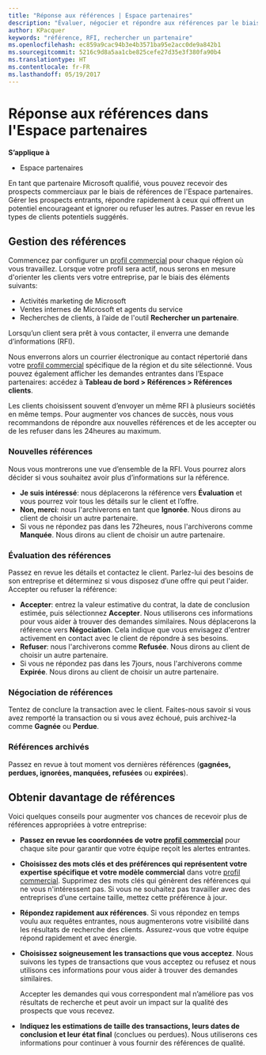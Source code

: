 ```yaml
---
title: "Réponse aux références | Espace partenaires"
description: "Évaluer, négocier et répondre aux références par le biais de l&quot;Espace partenaires."
author: KPacquer
keywords: "référence, RFI, rechercher un partenaire"
ms.openlocfilehash: ec859a9cac94b3e4b3571ba95e2acc0de9a842b1
ms.sourcegitcommit: 5216c9d8a5aa1cbe825cefe27d35e3f380fa90b4
ms.translationtype: HT
ms.contentlocale: fr-FR
ms.lasthandoff: 05/19/2017
---
```

# <a name="responding-to-referrals-in-partner-center"></a>Réponse aux références dans l'Espace partenaires

**S’applique à**

-  Espace partenaires

En tant que partenaire Microsoft qualifié, vous pouvez recevoir des prospects commerciaux par le biais de références de l'Espace partenaires. Gérer les prospects entrants, répondre rapidement à ceux qui offrent un potentiel encourageant et ignorer ou refuser les autres. Passer en revue les types de clients potentiels suggérés. 

## <a name="referral-management"></a>Gestion des références

Commencez par configurer un [profil commercial](create-a-marketing-profile.md) pour chaque région où vous travaillez. Lorsque votre profil sera actif, nous serons en mesure d'orienter les clients vers votre entreprise, par le biais des éléments suivants:

*  Activités marketing de Microsoft
*  Ventes internes de Microsoft et agents du service
*  Recherches de clients, à l’aide de l'outil **Rechercher un partenaire**.

Lorsqu’un client sera prêt à vous contacter, il enverra une demande d’informations (RFI). 

Nous enverrons alors un courrier électronique au contact répertorié dans votre [profil commercial](create-a-marketing-profile.md) spécifique de la région et du site sélectionné. Vous pouvez également afficher les demandes entrantes dans l’Espace partenaires: accédez à **Tableau de bord > Références > Références clients**.

Les clients choisissent souvent d’envoyer un même RFI à plusieurs sociétés en même temps. Pour augmenter vos chances de succès, nous vous recommandons de répondre aux nouvelles références et de les accepter ou de les refuser dans les 24heures au maximum.

### <a name="new-referrals"></a>Nouvelles références

Nous vous montrerons une vue d’ensemble de la RFI. Vous pourrez alors décider si vous souhaitez avoir plus d’informations sur la référence. 

*  **Je suis intéressé**: nous déplacerons la référence vers **Évaluation** et vous pourrez voir tous les détails sur le client et l’offre. 
*  **Non, merci**: nous l'archiverons en tant que **Ignorée**. Nous dirons au client de choisir un autre partenaire.
*  Si vous ne répondez pas dans les 72heures, nous l'archiverons comme **Manquée**. Nous dirons au client de choisir un autre partenaire.

### <a name="evaluating-referrals"></a>Évaluation des références

Passez en revue les détails et contactez le client. Parlez-lui des besoins de son entreprise et déterminez si vous disposez d’une offre qui peut l'aider. Accepter ou refuser la référence: 

*  **Accepter**: entrez la valeur estimative du contrat, la date de conclusion estimée, puis sélectionnez **Accepter**. Nous utiliserons ces informations pour vous aider à trouver des demandes similaires. Nous déplacerons la référence vers **Négociation**. Cela indique que vous envisagez d'entrer activement en contact avec le client de répondre à ses besoins.
*  **Refuser**: nous l'archiverons comme **Refusée**. Nous dirons au client de choisir un autre partenaire.
*  Si vous ne répondez pas dans les 7jours, nous l'archiverons comme **Expirée**. Nous dirons au client de choisir un autre partenaire.

### <a name="negotiating-referrals"></a>Négociation de références

Tentez de conclure la transaction avec le client. Faites-nous savoir si vous avez remporté la transaction ou si vous avez échoué, puis archivez-la comme **Gagnée** ou **Perdue**. 

### <a name="archived-referrals"></a>Références archivés

Passez en revue à tout moment vos dernières références (**gagnées, perdues, ignorées, manquées, refusées** ou **expirées**). 

## <a name="getting-more-referrals"></a>Obtenir davantage de références

Voici quelques conseils pour augmenter vos chances de recevoir plus de références appropriées à votre entreprise:

*  **Passez en revue les coordonnées de votre [profil commercial](create-a-marketing-profile.md)** pour chaque site pour garantir que votre équipe reçoit les alertes entrantes.

*  **Choisissez des mots clés et des préférences qui représentent votre expertise spécifique et votre modèle commercial** dans votre [profil commercial](create-a-marketing-profile.md). Supprimez des mots clés qui génèrent des références qui ne vous n'intéressent pas. Si vous ne souhaitez pas travailler avec des entreprises d’une certaine taille, mettez cette préférence à jour.

*  **Répondez rapidement aux références**. Si vous répondez en temps voulu aux requêtes entrantes, nous augmenterons votre visibilité dans les résultats de recherche des clients. Assurez-vous que votre équipe répond rapidement et avec énergie.

*  **Choisissez soigneusement les transactions que vous acceptez**. Nous suivons les types de transactions que vous acceptez ou refusez et nous utilisons ces informations pour vous aider à trouver des demandes similaires. 

   Accepter les demandes qui vous correspondent mal n’améliore pas vos résultats de recherche et peut avoir un impact sur la qualité des prospects que vous recevez.

*  **Indiquez les estimations de taille des transactions, leurs dates de conclusion et leur état final** (conclues ou perdues). Nous utiliserons ces informations pour continuer à vous fournir des références de qualité.

